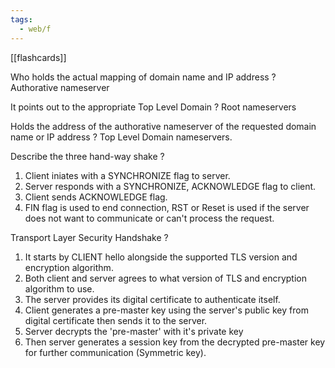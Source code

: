 ```yaml
---
tags:
  - web/f
---
```

[[flashcards]]

Who holds the actual mapping of domain name and IP address
?
Authorative nameserver

It points out to the appropriate Top Level Domain
?
Root nameservers

Holds the address of the authorative nameserver of the requested domain name or IP address
?
Top Level Domain nameservers.

Describe the three hand-way shake
?
1. Client iniates with a SYNCHRONIZE flag to server.
2. Server responds with a SYNCHRONIZE, ACKNOWLEDGE flag to client.
3. Client sends ACKNOWLEDGE flag. 
4. FIN flag is used to end connection, RST or Reset is used if the server does not want to communicate or can't process the request.

Transport Layer Security Handshake
?
1. It starts by CLIENT hello alongside the supported TLS version and encryption algorithm.
2. Both client and server agrees to what version of TLS and encryption algorithm to use.
3. The server provides its digital certificate to authenticate itself.
4. Client generates a pre-master key using the server's public key from digital certificate then sends it to the server.
5. Server decrypts the 'pre-master' with it's private key
6. Then server generates a session key from the decrypted pre-master key for further communication (Symmetric key).
